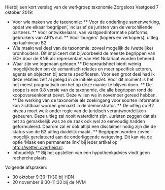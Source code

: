 Hierbij een kort verslag van de werkgroep taxonomie Zorgeloos Vastgoed 7 oktober 2019:
* Voor wie maken we de taxonomie:
** Voor de onderlinge samenwerking, opdat we elkaar ‘begrijpen’, inclusief de juristen van de verschillende partners.
** Voor ontwikkelaars, van vastgoedinformatie platforms, gebruikers van API’s e.d.
** Voor ‘burgers’ (kopers en verkopers), uitleg op taalniveau B2. 
* Wie maakt wel deel van de taxonomie: zoveel mogelijk de (wettelijke) bronhouders. Dit impliceert dat bijvoorbeeld de meeste begrippen van ECH door de KNB als representant van Het Notariaat worden beheerd.
* Waar zijn we tegenaan gelopen
** De spreadsheet biedt weinig mogelijkheden om de semantisch relaties en meer specifiek actoren, agents en objecten bij acts te specificeren. Voor een groot deel had ik deze relaties zelf al gelegd in de initiële opzet. Voor dit moment is het het meest pragmatisch om het op deze manier te blijven doen.
** De scope is een 0.8 versie van de taxonomie, die alle begrippen rond de koopovereenkomst bevat. Deze willen we in november gereed hebben.
** De werking van de taxonomie als zoekingang voor soorten informatie kan zichtbaar worden gemaakt in de demonstrator.
** De uitleg op B2 niveau moet welk onder regie van de juridisch verantwoordelijken gebeuren. Deze uitleg zal nooit waterdicht zijn. Juristen zeggen dat als het zo gemakkelijk was ze de zaak ook wel zo eenvoudig hadden geformuleerd. Daarom zal er ook altijd een disclaimer nodig zijn die de status van de B2 uitleg duidelijk maakt.
** Begrippen worden zoveel mogelijk gerelateerd aan de onderliggende wetgeving. Dit kan via de optie ‘Maak een permanente link’ bij ieder artikel op http://wetten.overheid.nl.
* Inhoudelijk
** Bij het opstellen van een hypotheekadvies vindt geen recherche plaats.

Volgende afspraken:
* 30 oktober 9:30-11:30 bij HDN
* 20 november 9:30-11:30 bij de NVM
